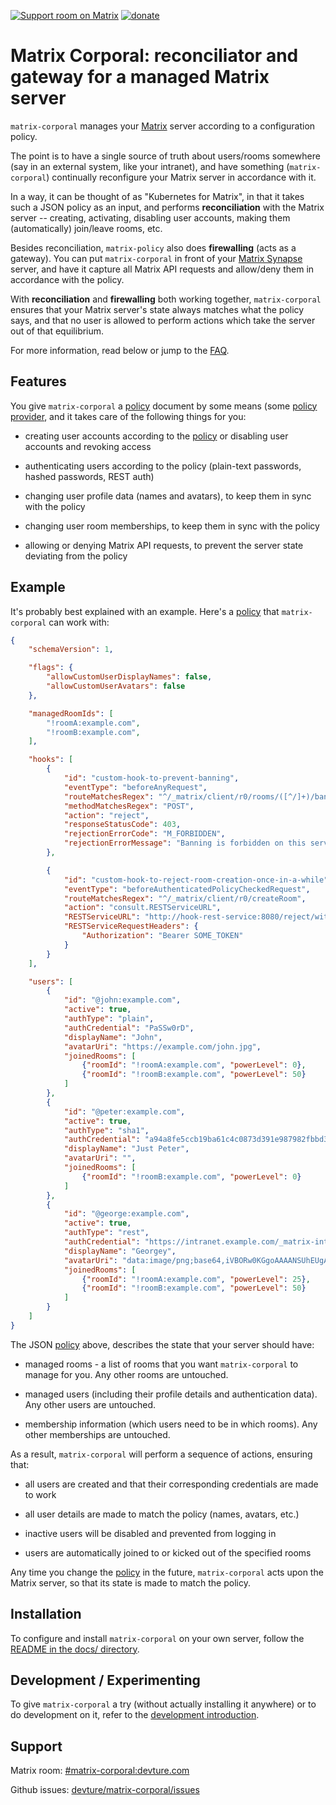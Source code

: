 [![Support room on Matrix](https://img.shields.io/matrix/matrix-corporal:devture.com.svg?label=%23matrix-corporal%3Adevture.com&logo=matrix&style=for-the-badge&server_fqdn=matrix.devture.com)](https://matrix.to/#/#matrix-corporal:devture.com) [![donate](https://liberapay.com/assets/widgets/donate.svg)](https://liberapay.com/s.pantaleev/donate)

# Matrix Corporal: reconciliator and gateway for a managed Matrix server

`matrix-corporal` manages your [Matrix](http://matrix.org/) server according to a configuration policy.

The point is to have a single source of truth about users/rooms somewhere
(say in an external system, like your intranet),
and have something (`matrix-corporal`) continually reconfigure your Matrix server in accordance with it.

In a way, it can be thought of as "Kubernetes for Matrix", in that it takes such a JSON policy as an input,
and performs **reconciliation** with the Matrix server -- creating, activating, disabling user accounts, making them (automatically) join/leave rooms, etc.

Besides reconciliation, `matrix-policy` also does **firewalling** (acts as a gateway).
You can put `matrix-corporal` in front of your [Matrix Synapse](https://github.com/matrix-org/synapse) server,
and have it capture all Matrix API requests and allow/deny them in accordance with the policy.

With **reconciliation** and **firewalling** both working together, `matrix-corporal` ensures
that your Matrix server's state always matches what the policy says, and that no user
is allowed to perform actions which take the server out of that equilibrium.

For more information, read below or jump to the [FAQ](docs/faq.md).


## Features

You give `matrix-corporal` a [policy](docs/policy.md) document by some means (some [policy provider](docs/policy-providers.md), and it takes care of the following things for you:

- creating user accounts according to the [policy](docs/policy.md) or disabling user accounts and revoking access

- authenticating users according to the policy (plain-text passwords, hashed passwords, REST auth)

- changing user profile data (names and avatars), to keep them in sync with the policy

- changing user room memberships, to keep them in sync with the policy

- allowing or denying Matrix API requests, to prevent the server state deviating from the policy


## Example

It's probably best explained with an example. Here's a [policy](docs/policy.md) that `matrix-corporal` can work with:

```json
{
	"schemaVersion": 1,

	"flags": {
		"allowCustomUserDisplayNames": false,
		"allowCustomUserAvatars": false
	},

	"managedRoomIds": [
		"!roomA:example.com",
		"!roomB:example.com",
	],

	"hooks": [
		{
			"id": "custom-hook-to-prevent-banning",
			"eventType": "beforeAnyRequest",
			"routeMatchesRegex": "^/_matrix/client/r0/rooms/([^/]+)/ban",
			"methodMatchesRegex": "POST",
			"action": "reject",
			"responseStatusCode": 403,
			"rejectionErrorCode": "M_FORBIDDEN",
			"rejectionErrorMessage": "Banning is forbidden on this server. We're nice like that!"
		},

		{
			"id": "custom-hook-to-reject-room-creation-once-in-a-while",
			"eventType": "beforeAuthenticatedPolicyCheckedRequest",
			"routeMatchesRegex": "^/_matrix/client/r0/createRoom",
			"action": "consult.RESTServiceURL",
			"RESTServiceURL": "http://hook-rest-service:8080/reject/with-33-percent-chance",
			"RESTServiceRequestHeaders": {
				"Authorization": "Bearer SOME_TOKEN"
			}
		}
	],

	"users": [
		{
			"id": "@john:example.com",
			"active": true,
			"authType": "plain",
			"authCredential": "PaSSw0rD",
			"displayName": "John",
			"avatarUri": "https://example.com/john.jpg",
			"joinedRooms": [
				{"roomId": "!roomA:example.com", "powerLevel": 0},
				{"roomId": "!roomB:example.com", "powerLevel": 50}
			]
		},
		{
			"id": "@peter:example.com",
			"active": true,
			"authType": "sha1",
			"authCredential": "a94a8fe5ccb19ba61c4c0873d391e987982fbbd3",
			"displayName": "Just Peter",
			"avatarUri": "",
			"joinedRooms": [
				{"roomId": "!roomB:example.com", "powerLevel": 0}
			]
		},
		{
			"id": "@george:example.com",
			"active": true,
			"authType": "rest",
			"authCredential": "https://intranet.example.com/_matrix-internal/identity/v1/check_credentials",
			"displayName": "Georgey",
			"avatarUri": "data:image/png;base64,iVBORw0KGgoAAAANSUhEUgAAAAUAAAAFCAYAAACNbyblAAAAHElEQVQI12P4//8/w38GIAXDIBKE0DHxgljNBAAO9TXL0Y4OHwAAAABJRU5ErkJggg==",
			"joinedRooms": [
				{"roomId": "!roomA:example.com", "powerLevel": 25},
				{"roomId": "!roomB:example.com", "powerLevel": 50}
			]
		}
	]
}
```

The JSON [policy](docs/policy.md) above, describes the state that your server should have:

- managed rooms - a list of rooms that you want `matrix-corporal` to manage for you. Any other rooms are untouched.

- managed users (including their profile details and authentication data). Any other users are untouched.

- membership information (which users need to be in which rooms). Any other memberships are untouched.


As a result, `matrix-corporal` will perform a sequence of actions, ensuring that:

- all users are created and that their corresponding credentials are made to work

- all user details are made to match the policy (names, avatars, etc.)

- inactive users will be disabled and prevented from logging in

- users are automatically joined to or kicked out of the specified rooms

Any time you change the [policy](docs/policy.md) in the future, `matrix-corporal` acts upon the Matrix server,
so that its state is made to match the policy.


## Installation

To configure and install `matrix-corporal` on your own server, follow the [README in the docs/ directory](docs/README.md).


## Development / Experimenting

To give `matrix-corporal` a try (without actually installing it anywhere) or to do development on it, refer to the [development introduction](docs/development.md).


## Support

Matrix room: [#matrix-corporal:devture.com](https://matrix.to/#/#matrix-corporal:devture.com)

Github issues: [devture/matrix-corporal/issues](https://github.com/devture/matrix-corporal/issues)
